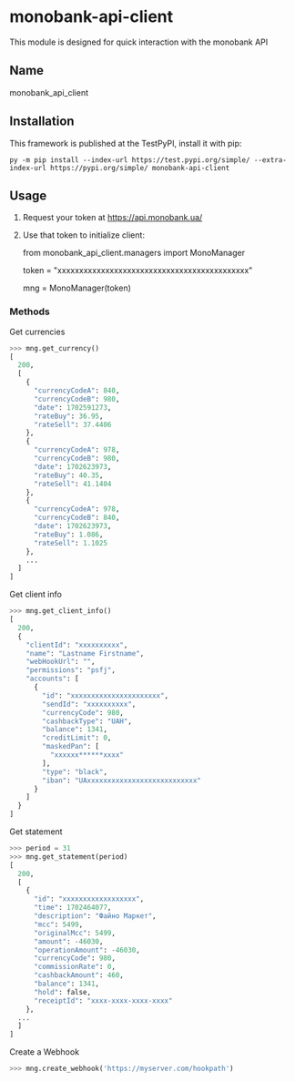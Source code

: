 # monobank-api-client
This module is designed for quick interaction with the monobank API

## Name
monobank_api_client

## Installation
This framework is published at the TestPyPI, install it with pip:

    py -m pip install --index-url https://test.pypi.org/simple/ --extra-index-url https://pypi.org/simple/ monobank-api-client

## Usage

1. Request your token at https://api.monobank.ua/
2. Use that token to initialize client:

    from monobank_api_client.managers import MonoManager

    token = "xxxxxxxxxxxxxxxxxxxxxxxxxxxxxxxxxxxxxxxxxxxx"

    mng = MonoManager(token)

### Methods

Get currencies

```python
>>> mng.get_currency()
[
  200,
  [
    {
      "currencyCodeA": 840,
      "currencyCodeB": 980,
      "date": 1702591273,
      "rateBuy": 36.95,
      "rateSell": 37.4406
    },
    {
      "currencyCodeA": 978,
      "currencyCodeB": 980,
      "date": 1702623973,
      "rateBuy": 40.35,
      "rateSell": 41.1404
    },
    {
      "currencyCodeA": 978,
      "currencyCodeB": 840,
      "date": 1702623973,
      "rateBuy": 1.086,
      "rateSell": 1.1025
    },
    ...
  ]
]
```

Get client info

```python
>>> mng.get_client_info()
[
  200,
  {
    "clientId": "xxxxxxxxxx",
    "name": "Lastname Firstname",
    "webHookUrl": "",
    "permissions": "psfj",
    "accounts": [
      {
        "id": "xxxxxxxxxxxxxxxxxxxxxx",
        "sendId": "xxxxxxxxxx",
        "currencyCode": 980,
        "cashbackType": "UAH",
        "balance": 1341,
        "creditLimit": 0,
        "maskedPan": [
          "xxxxxx******xxxx"
        ],
        "type": "black",
        "iban": "UAxxxxxxxxxxxxxxxxxxxxxxxxxxx"
      }
    ]
  }
]

```

Get statement
```python
>>> period = 31
>>> mng.get_statement(period)
[
  200,
  [
    {
      "id": "xxxxxxxxxxxxxxxxxx",
      "time": 1702464077,
      "description": "Файно Маркет",
      "mcc": 5499,
      "originalMcc": 5499,
      "amount": -46030,
      "operationAmount": -46030,
      "currencyCode": 980,
      "commissionRate": 0,
      "cashbackAmount": 460,
      "balance": 1341,
      "hold": false,
      "receiptId": "xxxx-xxxx-xxxx-xxxx"
    },
  ...
  ]
]
```

Create a Webhook
```python
>>> mng.create_webhook('https://myserver.com/hookpath')
```
